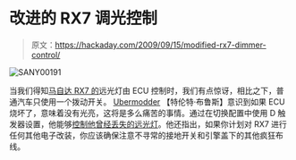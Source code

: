 # 改进的 RX7 调光控制

> 原文：<https://hackaday.com/2009/09/15/modified-rx7-dimmer-control/>

![SANY00191](img/93ac16ce1b318fac104b4c257f656943.png "SANY00191")

当我们得知[马自达 RX7 的](http://en.wikipedia.org/wiki/Mazda_RX-7)远光灯由 ECU 控制时，我们有点惊讶，相比之下，普通汽车只使用一个拨动开关。 [Ubermodder](http://ubermodder.com/) 【特伦特·布鲁斯】意识到如果 ECU 烧坏了，意味着没有光亮，这将是多么痛苦的事情。通过在切换配置中使用 D 触发器设置，他能够[控制他曾经丢失的远光灯](http://ubermodder.com/rx7-headlight-circuit-fix/)。他还指出，如果你计划对 RX7 进行任何其他电子改装，你应该确保注意不寻常的接地开关和引擎盖下的其他疯狂布线。